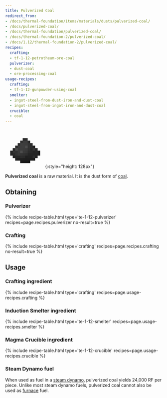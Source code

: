 ```yaml
---
title: Pulverized Coal
redirect_from:
- /docs/thermal-foundation/items/materials/dusts/pulverized-coal/
- /docs/pulverized-coal/
- /docs/thermal-foundation/pulverized-coal/
- /docs/thermal-foundation-2/pulverized-coal/
- /docs/1.12/thermal-foundation-2/pulverized-coal/
recipes:
  crafting:
  - tf-1-12-petrotheum-ore-coal
  pulverizer:
  - dust-coal
  - ore-processing-coal
usage-recipes:
  crafting:
  - tf-1-12-gunpowder-using-coal
  smelter:
  - ingot-steel-from-dust-iron-and-dust-coal
  - ingot-steel-from-ingot-iron-and-dust-coal
  crucible:
  - coal
---
```


![Pulverized coal](/assets/images/thermal-foundation-2/dust-coal.png){:style="height: 128px"}


**Pulverized coal** is a raw material. It is the dust form of
[coal](https://minecraft.gamepedia.com/Coal).


Obtaining
---------

### Pulverizer
{% include recipe-table.html type='te-1-12-pulverizer' recipes=page.recipes.pulverizer no-result=true %}

### Crafting
{% include recipe-table.html type='crafting' recipes=page.recipes.crafting no-result=true %}


Usage
-----

### Crafting ingredient
{% include recipe-table.html type='crafting' recipes=page.usage-recipes.crafting %}

### Induction Smelter ingredient
{% include recipe-table.html type='te-1-12-smelter' recipes=page.usage-recipes.smelter %}

### Magma Crucible ingredient
{% include recipe-table.html type='te-1-12-crucible' recipes=page.usage-recipes.crucible %}

### Steam Dynamo fuel
When used as fuel in a [steam dynamo](../../thermal-expansion/steam-dynamo/),
pulverized coal yields 24,000 RF per piece. Unlike most steam dynamo fuels,
pulverized coal cannot also be used as
[furnace](https://minecraft.gamepedia.com/Furnace) fuel.
